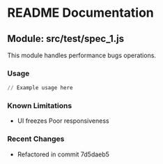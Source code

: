 # README Documentation

## Module: src/test/spec_1.js

This module handles performance bugs operations.

### Usage

```python
// Example usage here
```

### Known Limitations

- UI freezes Poor responsiveness

### Recent Changes

- Refactored in commit 7d5daeb5
